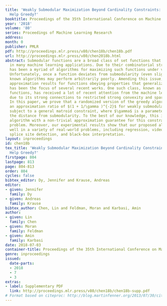 ```yaml
---
title: 'Weakly Submodular Maximization Beyond Cardinality Constraints: Does Randomization
  Help Greedy?'
booktitle: Proceedings of the 35th International Conference on Machine Learning
year: '2018'
volume: '80'
series: Proceedings of Machine Learning Research
address: 
month: 0
publisher: PMLR
pdf: http://proceedings.mlr.press/v80/chen18b/chen18b.pdf
url: http://proceedings.mlr.press/v80/chen2018b.html
abstract: Submodular functions are a broad class of set functions that naturally arise
  in many machine learning applications. Due to their combinatorial structures, there
  has been a myriad of algorithms for maximizing such functions under various constraints.
  Unfortunately, once a function deviates from submodularity (even slightly), the
  known algorithms may perform arbitrarily poorly. Amending this issue, by obtaining
  approximation results for functions obeying properties that generalize submodularity,
  has been the focus of several recent works. One such class, known as weakly submodular
  functions, has received a lot of recent attention from the machine learning community
  due to its strong connections to restricted strong convexity and sparse reconstruction.
  In this paper, we prove that a randomized version of the greedy algorithm achieves
  an approximation ratio of $(1 + 1/\gamma )^{-2}$ for weakly submodular maximization
  subject to a general matroid constraint, where $\gamma$ is a parameter measuring
  the distance from submodularity. To the best of our knowledge, this is the first
  algorithm with a non-trivial approximation guarantee for this constrained optimization
  problem. Moreover, our experimental results show that our proposed algorithm performs
  well in a variety of real-world problems, including regression, video summarization,
  splice site detection, and black-box interpretation.
layout: inproceedings
id: chen18b
tex_title: 'Weakly Submodular Maximization Beyond Cardinality Constraints: Does Randomization
  Help Greedy?'
firstpage: 804
lastpage: 813
page: 804-813
order: 804
cycles: false
bibtex_editor: Dy, Jennifer and Krause, Andreas
editor:
- given: Jennifer
  family: Dy
- given: Andreas
  family: Krause
bibtex_author: Chen, Lin and Feldman, Moran and Karbasi, Amin
author:
- given: Lin
  family: Chen
- given: Moran
  family: Feldman
- given: Amin
  family: Karbasi
date: 2018-07-03
container-title: Proceedings of the 35th International Conference on Machine Learning
genre: inproceedings
issued:
  date-parts:
  - 2018
  - 7
  - 3
extras:
- label: Supplementary PDF
  link: http://proceedings.mlr.press/v80/chen18b/chen18b-supp.pdf
# Format based on citeproc: http://blog.martinfenner.org/2013/07/30/citeproc-yaml-for-bibliographies/
---
```

